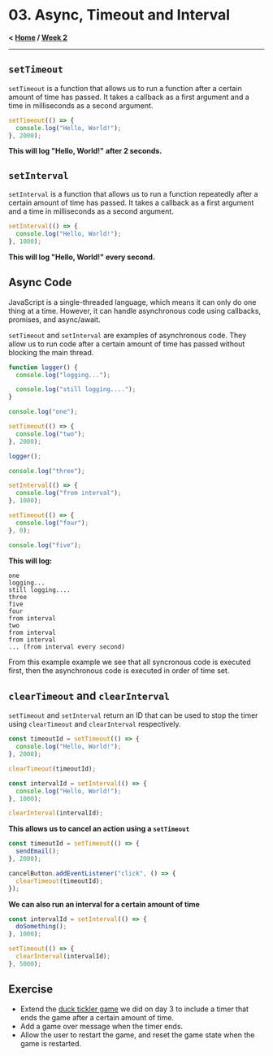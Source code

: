 # 03. Async, Timeout and Interval

**< [Home](../../README.md) / [Week 2](../README.md)**

---

## `setTimeout`

`setTimeout` is a function that allows us to run a function after a certain amount of time has passed. It takes a callback as a first argument and a time in milliseconds as a second argument.

```javascript
setTimeout(() => {
  console.log("Hello, World!");
}, 2000);
```

**This will log "Hello, World!" after 2 seconds.**

## `setInterval`

`setInterval` is a function that allows us to run a function repeatedly after a certain amount of time has passed. It takes a callback as a first argument and a time in milliseconds as a second argument.

```javascript
setInterval(() => {
  console.log("Hello, World!");
}, 1000);
```

**This will log "Hello, World!" every second.**

## Async Code

JavaScript is a single-threaded language, which means it can only do one thing at a time. However, it can handle asynchronous code using callbacks, promises, and async/await.

`setTimeout` and `setInterval` are examples of asynchronous code. They allow us to run code after a certain amount of time has passed without blocking the main thread.

```javascript
function logger() {
  console.log("logging...");

  console.log("still logging....");
}

console.log("one");

setTimeout(() => {
  console.log("two");
}, 2000);

logger();

console.log("three");

setInterval(() => {
  console.log("from interval");
}, 1000);

setTimeout(() => {
  console.log("four");
}, 0);

console.log("five");
```

**This will log:**

```
one
logging...
still logging....
three
five
four
from interval
two
from interval
from interval
... (from interval every second)
```

From this example example we see that all syncronous code is executed first, then the asynchronous code is executed in order of time set.

## `clearTimeout` and `clearInterval`

`setTimeout` and `setInterval` return an ID that can be used to stop the timer using `clearTimeout` and `clearInterval` respectively.

```javascript
const timeoutId = setTimeout(() => {
  console.log("Hello, World!");
}, 2000);

clearTimeout(timeoutId);
```

```javascript
const intervalId = setInterval(() => {
  console.log("Hello, World!");
}, 1000);

clearInterval(intervalId);
```

**This allows us to cancel an action using a `setTimeout`**

```javascript
const timeoutId = setTimeout(() => {
  sendEmail();
}, 2000);

cancelButton.addEventListener("click", () => {
  clearTimeout(timeoutId);
});
```

**We can also run an interval for a certain amount of time**

```javascript
const intervalId = setInterval(() => {
  doSomething();
}, 1000);

setTimeout(() => {
  clearInterval(intervalId);
}, 5000);
```

## Exercise

- Extend the [duck tickler game](../day-3/duck-tickler/) we did on day 3 to include a timer that ends the game after a certain amount of time.
- Add a game over message when the timer ends.
- Allow the user to restart the game, and reset the game state when the game is restarted.
